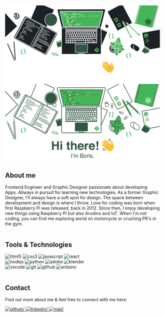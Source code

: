 ![banner-dark](./assets/banner-dark.png#gh-dark-mode-only)
![banner-light](./assets/banner-light.png#gh-light-mode-only)

## About me

Frontend Engineer and Graphic Designer passionate about developing Apps. Allways in pursuit for learning new technologies. As a former Graphic Designer, I'll always have a soft spot for design. The space between development and design is where I thrive. Love for coding was born when first Raspberry Pi was released, back in 2012. Since then, I enjoy developing new things using Raspberry Pi but also Arudino and IoT.
When I'm not coding, you can find me exploring world on motorcycle or crushing PR's in the gym.<br><br>

## Tools & Technologies

![html5](https://img.shields.io/static/v1?logo=html5&label=&message=html&color=555&logoColor=45B657&style=for-the-badge)
![css3](https://img.shields.io/static/v1?logo=css3&label=&message=css&color=555&logoColor=45B657&style=for-the-badge)
![javascript](https://img.shields.io/static/v1?logo=javascript&label=&message=javascript&color=555&logoColor=45B657&style=for-the-badge)
![react](https://img.shields.io/static/v1?logo=react&label=&message=react&color=555&logoColor=45B657&style=for-the-badge)<br>
![nodejs](https://img.shields.io/static/v1?logo=Node.js&label=&message=nodejs&color=555&logoColor=45B657&style=for-the-badge)
![python](https://img.shields.io/static/v1?logo=python&label=&message=python&color=555&logoColor=45B657&style=for-the-badge)
![adobe](https://img.shields.io/static/v1?logo=adobe&label=&message=adobe&color=555&logoColor=45B657&style=for-the-badge)
![blender](https://img.shields.io/static/v1?logo=blender&label=&message=blender&color=555&logoColor=45B657&style=for-the-badge)<br>
![vscode](https://img.shields.io/static/v1?logo=Visual%20Studio%20Code&label=&message=vscode&color=555&logoColor=45B657&style=for-the-badge)
![git](https://img.shields.io/static/v1?logo=git&label=&message=git&color=555&logoColor=45B657&style=for-the-badge)
![github](https://img.shields.io/static/v1?logo=github&label=&message=github&color=555&logoColor=45B657&style=for-the-badge)
![arduino](https://img.shields.io/static/v1?logo=Arduino&label=&message=arduino&color=555&logoColor=45B657&style=for-the-badge)<br><br>

## Contact
Find out more about me & feel free to connect with me here:<br>

<a href="https://github.com/btopolnjak" target="_blank">
<img src=https://img.shields.io/static/v1?logo=github&label=&message=github&color=45B657&logoColor=FFF&style=for-the-badge alt=github/>
</a>
<a href="https://www.linkedin.com/in/boris-topolnjak-23334b104/" target="_blank">
<img src=https://img.shields.io/static/v1?logo=linkedin&label=&message=linkedin&color=45B657&logoColor=FFF&style=for-the-badge alt=linkedin/>
</a>
<a href="mailto:boris.topolnjak@gmail.com">
<img src=https://img.shields.io/static/v1?logo=Mail.Ru&label=&message=e-mail&color=45B657&logoColor=FFF&style=for-the-badge alt=mail/>
</a>